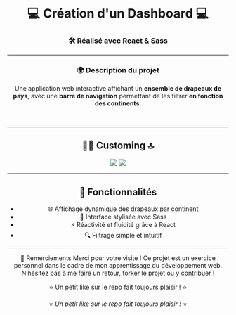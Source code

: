 <div align="center">

# 💻 Création d'un Dashboard 💻

### 🛠️ Réalisé avec **React** & **Sass**

---

### 🌍 Description du projet

Une application web interactive affichant un **ensemble de drapeaux de pays**, avec une **barre de navigation** permettant de les filtrer **en fonction des continents**.

<br>

---

## 👨‍🎨 Customing 🔝

<img src="https://img.shields.io/badge/Bootstrap-563D7C?style=for-the-badge&logo=bootstrap&logoColor=white" />
<img src="https://img.shields.io/badge/CSS3-1572B6?style=for-the-badge&logo=css3&logoColor=white" />

---

## 🚀 Fonctionnalités

- 🌐 Affichage dynamique des drapeaux par continent  
- 🎨 Interface stylisée avec Sass  
- ⚡ Réactivité et fluidité grâce à React  
- 🔍 Filtrage simple et intuitif  

---

🙌 Remerciements
Merci pour votre visite ! Ce projet est un exercice personnel dans le cadre de mon apprentissage du développement web.
N’hésitez pas à me faire un retour, forker le projet ou y contribuer !

<div align="center">
⭐ Un petit like sur le repo fait toujours plaisir ! ⭐

</div>

<div align="center">

⭐ *Un petit like sur le repo fait toujours plaisir !* ⭐

</div>
